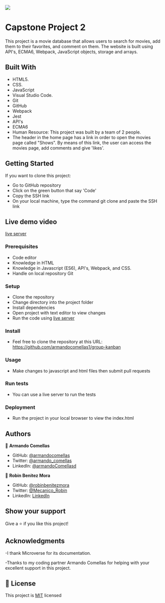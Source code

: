 ![](https://img.shields.io/badge/Microverse-blueviolet)
# Capstone Project 2

This project is a movie database that allows users to search for movies, add them to their favorites, and comment on them. The website is built using API's, ECMA6, Webpack, JavaScript objects, storage and arrays.

## Built With

- HTML5.
- CSS.
- JavaScript
- Visual Studio Code.
- Git
- GitHub
- Webpack
- Jest
- API's
- ECMA6
- Human Resource: This project was built by a team of 2 people.
- The header in the home page has a link in order to open the movies page called "Shows". By means of this link, the user can access the movies page, add comments and give 'likes'.

## Getting Started

If you want to clone this project:
- Go to GitHub repository
- Click on the green button that say 'Code'
- Copy the SSH link
- On your local machine, type the command git clone and paste the SSH link

## Live demo video

[live server](https://www.loom.com/share/9cc6b7e72e4743ed8e3351e95bebeebb?provider=slack-openid-connect)

### Prerequisites
- Code editor
- Knowledge in HTML
- Knowledge in Javascript (ES6), API's, Webpack, and CSS.
- Handle on local repository Git

### Setup
- Clone the repository
- Change directory into the project folder
- Install dependencies
- Open project with text editor to view changes
- Run the code using [live server](https://www.google.com/search?client=safari&rls=en&q=live+server&ie=UTF-8&oe=UTF-8)

### Install
- Feel free to clone the repository at this URL: https://github.com/armandocomellas1/group-kanban

### Usage
- Make changes to javascript and html files then submit pull requests

### Run tests
- You can use a live server to run the tests

### Deployment
- Run the project in your local browser to view the index.html

## Authors

👤 **Armando Comellas**

- GitHub: [@armandocomellas](https://github.com/armandocomellas1)
- Twitter: [@armando_comellas](https://twitter.com/armando_comellas)
- LinkedIn: [@armandoComellasd](https://www.linkedin.com/in/armando-comellas-mayo-a8a8b8b6/)

👤 **Robin Benitez Mora**

- GitHub: [@robinbenitezmora](https://github.com/robinbenitezmora)
- Twitter: [@Mecanico_Robin](https://twitter.com/mecanico_robin)
- LinkedIn: [LinkedIn](https://www.linkedin.com/in/robin-benitez-mora-manizales)


## Show your support

Give a ⭐️ if you like this project!

## Acknowledgments

-I thank Microverse for its documentation.

-Thanks to my coding partner Armando Comellas for helping with your excellent support in this project.

## 📝 License

This project is [MIT](./MIT.md) licensed